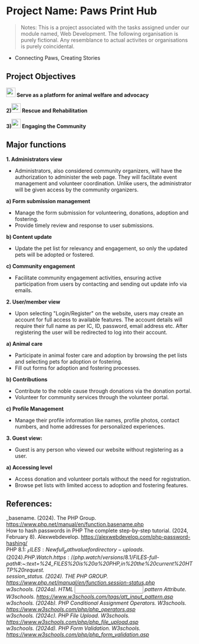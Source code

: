 # Project Name: Paws Print Hub
> Notes:
> This is a project associated with the tasks assigned under our module named, Web Development. The following organisation is purely fictional. Any resemblance to actual activites or organisations is purely coincidental.

- Connecting Paws, Creating Stories 


## Project Objectives
**<img src= "https://github.com/Stereochromyy/PawsPrintHub/assets/154343987/9ed161a2-da3e-4250-b5d5-4bf6c8b5abfa" height= 25px width = 25px>  </img> Serve as a platform for animal welfare and advocacy**

**2)<img src= "![image](https://github.com/Stereochromyy/PawsPrintHub/assets/154343987/d93a7748-607e-46bb-82cd-10992fcb888f)" height= 25px width = 25px>	Rescue and Rehabilitation**

**3)<img src= "![image](https://github.com/Stereochromyy/PawsPrintHub/assets/154343987/76bf9a0d-e3e8-48d0-9dfb-05bf7c8f8ccb)" height = 25px width = 25px>	Engaging the Community**

## Major functions
**1.	Administrators view**
- Administrators, also considered community organizers, will have the authorization to administer the web page. They will facilitate event management and volunteer coordination. Unlike users, the administrator will be given access by the community organizers.

**a)	Form submission management**
-	Manage the form submission for volunteering, donations, adoption and fostering.
-	Provide timely review and response to user submissions.

**b)	Content update**
-	Update the pet list for relevancy and engagement, so only the updated pets will be adopted or fostered.

**c)	Community engagement**
-	Facilitate community engagement activities, ensuring active participation from users by contacting and sending out update info via emails.

**2.	User/member view**
- Upon selecting "Login/Register" on the website, users may create an account for full access to available features. The account details will require their full name as per IC, ID, password, email address etc. After registering the user will be redirected to log into their account.   
 
**a)	Animal care**
-	Participate in animal foster care and adoption by browsing the pet lists and selecting pets for adoption or fostering.
-	Fill out forms for adoption and fostering processes.

**b)	Contributions**
-	Contribute to the noble cause through donations via the donation portal.
-	Volunteer for community services through the volunteer portal.

**c)	Profile Management**
-	Manage their profile information like names, profile photos, contact numbers, and home addresses for personalized experiences.

**3.	Guest view:**
- Guest is any person who viewed our website without registering as a user. 

**a)	Accessing level**
-	Access donation and volunteer portals without the need for registration.
-	Browse pet lists with limited access to adoption and fostering features.


## References:

_basename. (2024). The PHP Group. https://www.php.net/manual/en/function.basename.php <br>
How to hash passwords in PHP The complete step-by-step tutorial. (2024, February 8). Alexwebdevelop. https://alexwebdevelop.com/php-password-hashing/ <br>
PHP 8.1: $_FILES: New full_path value for directory-uploads. (2024). PHP.Watch. https://php.watch/versions/8.1/$_FILES-full-path#:~:text=%24_FILES%20is%20a%20PHP,in%20the%20current%20HTTP%20request. <br>
session_status. (2024). THE PHP GROUP. https://www.php.net/manual/en/function.session-status.php <br>
w3schools. (2024a). HTML <input> pattern Attribute. W3schools. https://www.w3schools.com/tags/att_input_pattern.asp <br>
w3schools. (2024b). PHP Conditional Assignment Operators. W3schools. https://www.w3schools.com/php/php_operators.asp <br>
w3schools. (2024c). PHP File Upload. W3schools. https://www.w3schools.com/php/php_file_upload.asp <br>
w3schools. (2024d). PHP Form Validation. W3schools. https://www.w3schools.com/php/php_form_validation.asp_ <br>

